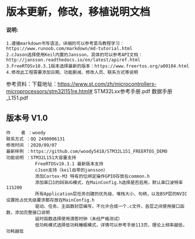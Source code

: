 # 版本更新，修改，移植说明文档


#### 说明: 
	1.遵循markdown书写语法，详细的可以参考菜鸟教程学习：https://www.runoob.com/markdown/md-tutorial.html
	2.cJason选择使用Keil内置的Jansson，具体的可以参考API文档：http://jansson.readthedocs.io/en/latest/apiref.html
	3.FreeRTOSv10.3.1版本选择最新的版本：https://www.freertos.org/a00104.html
	4.修改此工程需要添加日期、功能删减、修改人员、联系方式等说明

参考资料：下载地址：https://www.st.com/zh/microcontrollers-microprocessors/stm32l151re.html#
	STM32Lxx参考手册.pdf
	数据手册_L151.pdf
	
	
## 版本号 V1.0


	作    者 ：woody
	联系方式 ：QQ 2490006131
	修改时间 ：2020/09/07
	最新样例 ：https://github.com/woody5418/STM32L151_FREERTOS_DEMO
	功能说明 ：STM32L151大容量支持
			   FreeRTOSv10.3.1 最新版本支持
			   cJson支持（keil自带的jansson）
			   添加Cortex-M3 特有的位绑定操作GPIO存放在common.h
			   添加串口1的DEBUG模式，在MainConfig.h选择是否启用，默认串口波特率115200
			   所有Application层任务创建的优先级、堆栈大小、句柄，以及BSP层的NVIC设置抢占优先级要求都存放在MainConfig.h
			   驱动、任务、主函数封层编写，不允许合成一个.c文件，各层之间使用接口函数，添加完整接口说明
			   延时函数选择使用滴答时钟（未经严格测试）
			   低功耗模式选择低功耗睡眠模式，详情可以参考手册113页，理论上频率越低，功耗越低
			   
			   
			   


